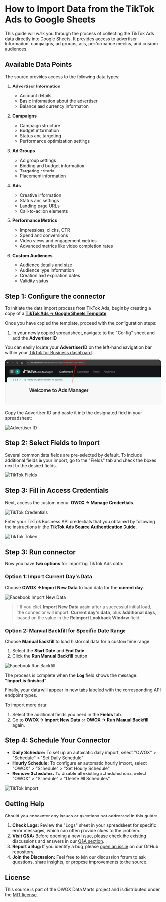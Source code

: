 # How to Import Data from the TikTok Ads to Google Sheets

This guide will walk you through the process of collecting the TikTok Ads data directly into Google Sheets.
It provides access to advertiser information, campaigns, ad groups, ads, performance metrics, and custom audiences.

## Available Data Points

The source provides access to the following data types:

1. **Advertiser Information**
   - Account details
   - Basic information about the advertiser
   - Balance and currency information

2. **Campaigns**
   - Campaign structure
   - Budget information
   - Status and targeting
   - Performance optimization settings

3. **Ad Groups**
   - Ad group settings
   - Bidding and budget information
   - Targeting criteria
   - Placement information

4. **Ads**
   - Creative information
   - Status and settings
   - Landing page URLs
   - Call-to-action elements

5. **Performance Metrics**
   - Impressions, clicks, CTR
   - Spend and conversions
   - Video views and engagement metrics
   - Advanced metrics like video completion rates

6. **Custom Audiences**
   - Audience details and size
   - Audience type information
   - Creation and expiration dates
   - Validity status

## Step 1: Configure the connector

To initiate the data import process from TikTok Ads, begin by creating a copy of a [**TikTok Ads → Google Sheets Template**](https://docs.google.com/spreadsheets/d/15AujaJ_x-ibEqs2u3DwvC8qV0hYC7oO1b1LGLEen1mQ/copy)

Once you have copied the template, proceed with the configuration steps:

1. In your newly copied spreadsheet, navigate to the "Config" sheet and add the **Advertiser ID**

You can easily locate your **Advertiser ID** on the left-hand navigation bar within your [TikTok for Business dashboard](https://ads.tiktok.com/).

![TikTok Advertiser ID](/packages/connectors/src/Sources/TikTokAds/res/tiktok_advid.png)

Copy the Advertiser ID and paste it into the designated field in your spreadsheet:

![Advertiser ID](/packages/connectors/src/Sources/TikTokAds/res/tiktok_pasteid.png)

## Step 2: Select Fields to Import

Several common data fields are pre-selected by default. To include additional fields in your import, go to the "Fields" tab and check the boxes next to the desired fields.

![TikTok Fields](/packages/connectors/src/Sources/TikTokAds/res/tiktok_fields.png)

## Step 3: Fill in Access Credentials

Next, access the custom menu: **OWOX → Manage Credentials**.

![TikTok Credentials](/packages/connectors/src/Sources/TikTokAds/res/tiktok_credentials.png)

Enter your TikTok Business API credentials that you obtained by following the instructions in the [**TikTok Ads Source Authentication Guide**](/packages/connectors/src/Sources/TikTokAds/CREDENTIALS.md).

![TikTok Token](/packages/connectors/src/Sources/TikTokAds/res/tiktok_token.png)

## Step 3: Run connector

Now you have **two options** for importing TikTok Ads data:

### Option 1: Import Current Day's Data

Choose **OWOX → Import New Data** to load data for the **current day**.

![Facebook Import New Data](/packages/connectors/src/Sources/FacebookMarketing/res/facebook_newdata.png)

> ℹ️ If you click **Import New Data** again after a successful initial load,  
> the connector will import: **Current day's data**, plus **Additional days**, based on the value in the **Reimport Lookback Window** field.

### Option 2: Manual Backfill for Specific Date Range

Choose **Manual Backfill** to load historical data for a custom time range.

1. Select the **Start Date** and **End Date**  
2. Click the **Run Manual Backfill** button

![Facebook Run Backfill](/packages/connectors/src/Sources/FacebookMarketing/res/facebook_runbackfill.png)

The process is complete when the **Log** field shows the message:  
**"Import is finished"**  

Finally, your data will appear in new tabs labeled with the corresponding API endpoint types.  

To import more data:

1. Select the additional fields you need in the **Fields** tab.
2. Go to **OWOX → Import New Data** or **OWOX → Run Manual Backfill** again.

## Step 4: Schedule Your Connector

- **Daily Schedule:** To set up an automatic daily import, select "OWOX" > "Schedule" > "Set Daily Schedule"
- **Hourly Schedule:** To configure an automatic hourly import, select "OWOX" > "Schedule" > "Set Hourly Schedule"
- **Remove Schedules:** To disable all existing scheduled runs, select "OWOX" > "Schedule" > "Delete All Schedules"

![TikTok Import](/packages/connectors/src/Sources/TikTokAds/res/tiktok_import.png)

## Getting Help

Should you encounter any issues or questions not addressed in this guide:

1. **Check Logs:** Review the "Logs" sheet in your spreadsheet for specific error messages, which can often provide clues to the problem.
2. **Visit Q&A:** Before opening a new issue, please check the existing discussions and answers in our [Q&A section](https://github.com/OWOX/owox-data-marts/discussions/categories/q-a).
3. **Report a Bug:** If you identify a bug, please [open an issue](https://github.com/OWOX/owox-data-marts/issues) on our GitHub repository.
4. **Join the Discussion:** Feel free to join our [discussion forum](https://github.com/OWOX/owox-data-marts/discussions) to ask questions, share insights, or propose improvements to the source.

## License

This source is part of the OWOX Data Marts project and is distributed under the [MIT license](/licenses/MIT.md).
